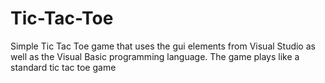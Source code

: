 # Tic-Tac-Toe

Simple Tic Tac Toe game that uses the gui elements from Visual Studio as well as the Visual Basic programming language. The game plays like a standard tic tac toe game
